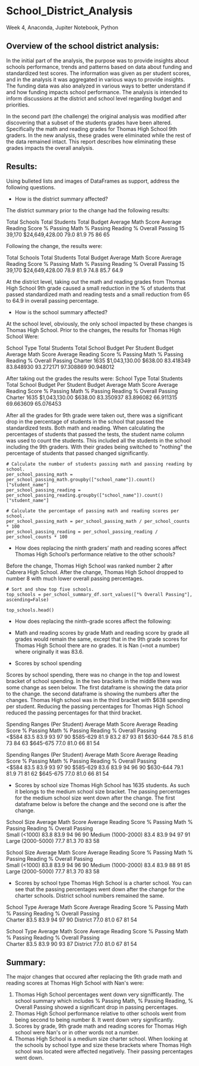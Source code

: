 # School_District_Analysis
Week 4, Anaconda, Jupiter Notebook, Python

## Overview of the school district analysis: 
In the initial part of the analysis, the purpose was to provide insights about schools performance, trends and patterns based on data about funding and standardized test scores. The information was given as per student scores, and in the analysis it was aggregated in various ways to provide insights. The funding data was also analyzed in various ways to better understand if and how funding impacts school performance. The analysis is intended to inform discussions at the district and school level regarding budget and priorities. 

In the second part (the challenge) the original analysis was modified after discovering that a subset of the students grades have been altered. Specifically the math and reading grades for Thomas High School 9th graders. In the new analysis, these grades were eliminated while the rest of the data remained intact. This report describes how eliminating these grades impacts the overall analysis. 

## Results: 
Using bulleted lists and images of DataFrames as support, address the following questions.

- How is the district summary affected?

The district summary prior to the change had the following results:

Total Schools	Total Students	Total Budget	Average Math Score	Average Reading Score	% Passing Math	% Passing Reading	% Overall Passing
15		        39,170		    $24,649,428.00	79.0			    81.9			        75		        86			        65

Following the change, the results were:

Total Schools	Total Students	Total Budget	Average Math Score	Average Reading Score	% Passing Math	% Passing Reading	% Overall Passing
15	            39,170	        $24,649,428.00	78.9	            81.9	                74.8	        85.7	            64.9

At the district level, taking out the math and reading grades from Thomas High School 9th grade caused a small reduction in the % of students that passed standardized math and reading tests and a small reduction from 65 to 64.9 in overall passing percentage.

- How is the school summary affected?

At the school level, obviously, the only school impacted by these changes is Thomas High School. Prior to the changes, the results for Thomas High School Were:

School Type	Total Students	Total School Budget	Per Student Budget	Average Math Score	Average Reading Score	% Passing Math	% Passing Reading	% Overall Passing
Charter	    1635	        $1,043,130.00	    $638.00	            83.418349	        83.848930	            93.272171	    97.308869	        90.948012

After taking out the grades the results were:
School Type	Total Students	Total School Budget	Per Student Budget	Average Math Score	Average Reading Score	% Passing Math	% Passing Reading	% Overall Passing
Charter	    1635	        $1,043,130.00	    $638.00	            83.350937	        83.896082	            66.911315	    69.663609	        65.076453

After all the grades for 9th grade were taken out, there was a significant drop in the percentage of students in the school that passed the standardized tests. Both math and reading. When calculating the percentages of students that passed the tests, the student name column was used to count the students. This included all the students in the school including the 9th graders. With their grades being switched to "nothing" the percentage of students that passed changed significantly. 
```
# Calculate the number of students passing math and passing reading by school.
per_school_passing_math = per_school_passing_math.groupby(["school_name"]).count()["student_name"]
per_school_passing_reading = per_school_passing_reading.groupby(["school_name"]).count()["student_name"]

# Calculate the percentage of passing math and reading scores per school.
per_school_passing_math = per_school_passing_math / per_school_counts * 100
per_school_passing_reading = per_school_passing_reading / per_school_counts * 100

```

- How does replacing the ninth graders’ math and reading scores affect Thomas High School’s performance relative to the other schools?

Before the change, Thomas High School was ranked number 2 after Cabrera High School. After the change, Thomas High School dropped to number 8 with much lower overall passing percentages. 

```
# Sort and show top five schools.
top_schools = per_school_summary_df.sort_values(["% Overall Passing"], ascending=False)

top_schools.head()
```

- How does replacing the ninth-grade scores affect the following:
- Math and reading scores by grade
Math and reading score by grade all grades would remain the same, except that in the 9th grade scores for Thomas High School there are no grades. It is Nan (=not a number) where originally it was 83.6.

- Scores by school spending

Scores by school spending, there was no change in the top and lowest bracket of school spending. In the two brackets in the middle there was some change as seen below. The first dataframe is showing the data prior to the change. the second dataframe is showing the numbers after the changes. Thomas High school was in the third bracket with $638 spending per student. Reducing the passing percentages for Thomas High School reduced the passing percentages for that third bracket. 

Spending Ranges (Per Student)	Average Math Score	Average Reading Score	% Passing Math	% Passing Reading	% Overall Passing				
<$584	                        83.5	            83.9	                93	            97	                90
$585-629	                    81.9	            83.2	                87	            93	                81
$630-644	                    78.5	            81.6	                73	            84	                63
$645-675	                    77.0	            81.0	                66	            81	                54



Spending Ranges (Per Student)	Average Math Score	Average Reading Score	% Passing Math	% Passing Reading	% Overall Passing				
<$584	                        83.5	            83.9	                93	            97	                90
$585-629	                    83.6	            83.9	                94	            96	                90
$630-644	                    79.1	            81.9	                71	            81	                62
$645-675	                    77.0	            81.0	                66	            81	                54



- Scores by school size
Thomas High School has 1635 students. As such it belongs to the medium school size bracket. The passing percentages for the medium school size went down after the change. The first dataframe below is before the change and the second one is after the change. 


School Size		        	Average Math Score	Average Reading Score	% Passing Math	% Passing Reading	% Overall Passing			
Small (<1000)	            83.8	            83.9	                94	            96	                90
Medium (1000-2000)	        83.4	            83.9	                94	            97	                91
Large (2000-5000)	        77.7	            81.3	                70	            83	                58




School Size		            Average Math Score	Average Reading Score	% Passing Math	% Passing Reading	% Overall Passing			
Small (<1000)	            83.8	            83.9	                94	            96	                90
Medium (1000-2000)	        83.4	            83.9	                88	            91	                85
Large (2000-5000)	        77.7	            81.3	                70	            83	                58



- Scores by school type
Thomas High School is a charter school. You can see that the passing percentages went down after the change for the charter schools. District school numbers remained the same. 

School Type		Average Math Score	Average Reading Score	% Passing Math	% Passing Reading	% Overall Passing			
Charter	        83.5	            83.9	                94	            97	                90
District	    77.0	            81.0	                67	            81	                54



School Type	    Average Math Score	Average Reading Score	% Passing Math	% Passing Reading	% Overall Passing				
Charter	        83.5	            83.9	                90	            93	                87
District	    77.0	            81.0	                67	            81	                54

## Summary: 
The major changes that occured after replacing the 9th grade math and reading scores at Thomas High School with Nan's were:
1. Thomas High School percentages went down very signifficantly. The school summary which includes % Passing Math, % Passing Reading, % Overall Passing showed a significant drop in passing percentages. 
2. Thomas High School performance relative to other schools went from being second to being number 8. It went down very significantly. 
3. Scores by grade, 9th grade math and reading scores for Thomas High school were Nan's or in other words not a number. 
4. Thomas High School is a medium size charter school. When looking at the schools by school type and size these brackets where Thomas High school was located were affected negatively. Their passing percentages went down. 






